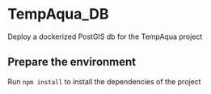 # TempAqua_DB

Deploy a dockerized PostGIS db for the TempAqua project

## Prepare the environment
Run `npm install` to install the dependencies of the project

